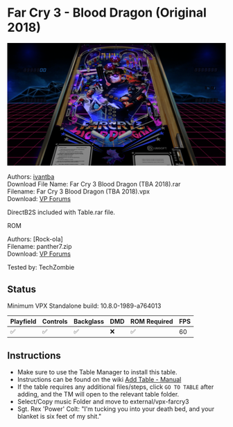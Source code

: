 # Far Cry 3 - Blood Dragon (Original 2018)

![Table Preview](../../images/vpx-far-cry-3-blood-dragon-preview.png)

Authors: [ivantba](https://www.vpforums.org/index.php?showuser=123858)  
Download File Name:  Far Cry 3 Blood Dragon (TBA 2018).rar  
Filename: Far Cry 3 Blood Dragon (TBA 2018).vpx  
Download: [VP Forums](https://www.vpforums.org/index.php?app=downloads&showfile=13657)

DirectB2S included with Table.rar file. 

ROM

Authors: [Rock-ola]  
Filename: panther7.zip  
Download: [VP Forums](https://pinballnirvana.com/forums/resources/panther7.2147/)

Tested by: TechZombie

## Status 

Minimum VPX Standalone build: 10.8.0-1989-a764013

| Playfield | Controls | Backglass | DMD | ROM Required | FPS | 
|-----------|----------|-----------|-----|--------------|-----|
| :white_check_mark: | :white_check_mark: | :white_check_mark: | :x: | :white_check_mark: | 60 |

## Instructions

- Make sure to use the Table Manager to install this table.
- Instructions can be found on the wiki [Add Table - Manual](https://github.com/LegendsUnchained/vpx-standalone-alp4k/wiki/%5B04%5D-%F0%9F%A7%A1-TM-%E2%80%90-Other-Features#add-table---manual)
- If the table requires any additional files/steps, click `GO TO TABLE` after adding, and the TM will open to the relevant table folder.
- Select/Copy music Folder and move to external/vpx-farcry3
- Sgt. Rex 'Power' Colt: "I'm tucking you into your death bed, and your blanket is six feet of my shit."

